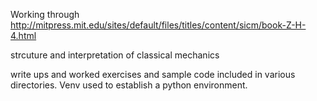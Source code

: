 Working through http://mitpress.mit.edu/sites/default/files/titles/content/sicm/book-Z-H-4.html

strcuture and interpretation of classical mechanics

write ups and worked exercises and sample code included in various directories. Venv used to establish a python environment.